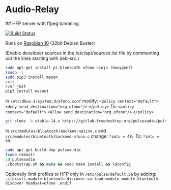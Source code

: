 # Audio-Relay

## HFP server with ffpeg tunneling

[![Build Status](https://travis-ci.org/joemccann/dillinger.svg?branch=master)](https://github.com/scripting-drafts/Audio-Relay/)

Runs on [Raspbian 10](https://downloads.raspberrypi.org/raspbian/images/raspbian-2020-02-14/2020-02-13-raspbian-buster.zip) (32bit Debian Buster)

(Enable developer sources in the /etc/apt/sources.list file by commenting out the lines starting with deb-src.)
```sh
sudo apt-get install pi-bluetooth ofono ninja (doxygen?)
(sudo -i
sudo pip3 install meson
exit
//or just
pip3 install meson)
```
In `/etc/dbus-1/system.d/ofono.conf` modify:
    ``<policy context="default">``
        ``<deny send_destination="org.ofono"/>``
    ``</policy>``
To:
  ``<policy context="default">``
        ``<allow send_destination="org.ofono"/>``
  ``</policy>``
 
```sh
git clone -b stable-14.x https://gitlab.freedesktop.org/pulseaudio/pulseaudio.git
```

In `src/modules/bluetooth/backend-native.c` and `src/modules/bluetooth/backend-ofono.c` change:
``*imtu = 48;``
To:
``*imtu = 60;``

```sh
sudo apt-get build-dep pulseaudio
(sudo reboot)
cd pulseaudio
./bootstrap.sh && make && sudo make install && ldconfig
```

Optionally limit profiles to HFP only in `/etc/pulse/default.pa` by adding:
`.ifexists module-bluetooth-discover.so
load-module module-bluetooth-discover headset=ofono
.endif`
